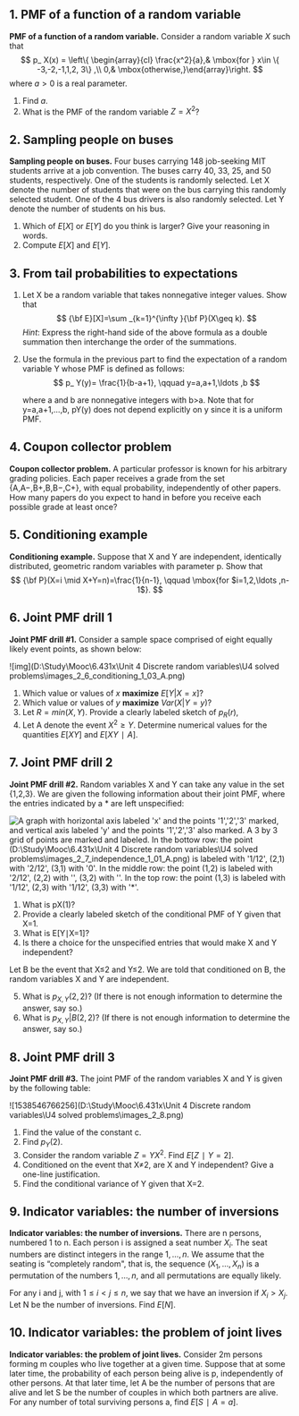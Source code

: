 ## 1. PMF of a function of a random variable

**PMF of a function of a random variable.** Consider a random variable $X$ such that
$$
p_ X(x) = \left\{ \begin{array}{cl} \frac{x^2}{a},&  \mbox{for } x\in \{ -3,-2,-1,1,2, 3\} ,\\ 0,&  \mbox{otherwise,}\end{array}\right.
$$
where $a>0$ is a real parameter.

1. Find $a$.
2. What is the PMF of the random variable $Z=X^2$?



## 2. Sampling people on buses

**Sampling people on buses.** Four buses carrying 148 job-seeking MIT students arrive at a job convention. The buses carry 40, 33, 25, and 50 students, respectively. One of the students is randomly selected. Let X denote the number of students that were on the bus carrying this randomly selected student. One of the 4 bus drivers is also randomly selected. Let Y denote the number of students on his bus.

1. Which of $E[X]$ or $E[Y]$ do you think is larger? Give your reasoning in words.
2. Compute $E[X]$ and $E[Y]$.



## 3. From tail probabilities to expectations

1. Let X be a random variable that takes nonnegative integer values. Show that
   $$
   {\bf E}[X]=\sum _{k=1}^{\infty }{\bf P}(X\geq k).
   $$
   *Hint*: Express the right-hand side of the above formula as a double summation then interchange the order of the summations.

2. Use the formula in the previous part to find the expectation of a random variable Y whose PMF is defined as follows:
   $$
   p_ Y(y)= \frac{1}{b-a+1}, \qquad y=a,a+1,\ldots ,b
   $$



   where a and b are nonnegative integers with b>a. Note that for y=a,a+1,…,b, pY(y) does not depend explicitly on y since it is a uniform PMF.



## 4. Coupon collector problem

**Coupon collector problem.** A particular professor is known for his arbitrary grading policies. Each paper receives a grade from the set {A,A−,B+,B,B−,C+}, with equal probability, independently of other papers. How many papers do you expect to hand in before you receive each possible grade at least once?



## 5. Conditioning example

**Conditioning example.** Suppose that X and Y are independent, identically distributed, geometric random variables with parameter p. Show that
$$
{\bf P}(X=i \mid X+Y=n)=\frac{1}{n-1}, \qquad \mbox{for $i=1,2,\ldots ,n-1$}.
$$


## 6. Joint PMF drill 1

**Joint PMF drill #1.** Consider a sample space comprised of eight equally likely event points, as shown below:

![img](D:\Study\Mooc\6.431x\Unit 4 Discrete random variables\U4 solved problems\images_2_6_conditioning_1_03_A.png)

1. Which value or values of $x$ **maximize** $E[Y|X=x]$?
2. Which value or values of $y$ **maximize** $Var(X|Y=y)$?
3. Let $R=min(X,Y)$. Provide a clearly labeled sketch of $p_R(r)$,
4. Let A denote the event $X^2≥Y$. Determine numerical values for the quantities $E[XY]$ and $E[XY∣A]$.



## 7. Joint PMF drill 2

**Joint PMF drill #2.** Random variables X and Y can take any value in the set {1,2,3}. We are given the following information about their joint PMF, where the entries indicated by a * are left unspecified:

![A graph with horizontal axis labeled 'x' and the points '1','2','3' marked, and vertical axis labeled 'y' and the points '1','2','3' also marked. A 3 by 3 grid of points are marked and labeled. In the bottow row: the point (D:\Study\Mooc\6.431x\Unit 4 Discrete random variables\U4 solved problems\images_2_7_independence_1_01_A.png) is labeled with '1/12', (2,1) with '2/12', (3,1) with '0'. In the middle row: the point (1,2) is labeled with '2/12', (2,2) with '*', (3,2) with '*'. In the top row: the point (1,3) is labeled with '1/12', (2,3) with '1/12', (3,3) with '*'.](https://prod-edxapp.edx-cdn.org/assets/courseware/v1/ae04e1c79bcb9ccf82991b019a2e4cd0/asset-v1:MITx+6.431x+3T2018+type@asset+block/images_2_7_independence_1_01_A.png)



1) What is pX(1)?
2) Provide a clearly labeled sketch of the conditional PMF of Y given that X=1.
3) What is E[Y∣X=1]?
4) Is there a choice for the unspecified entries that would make X and Y independent?

Let B be the event that X≤2 and Y≤2. We are told that conditioned on B, the random variables X and Y are independent.

5) What is $p_{X,Y}(2,2)$? (If there is not enough information to determine the answer, say so.)
6) What is $p_{X,Y}|B(2,2)$? (If there is not enough information to determine the answer, say so.)



## 8. Joint PMF drill 3

**Joint PMF drill #3.** The joint PMF of the random variables X and Y is given by the following table:

![1538546766256](D:\Study\Mooc\6.431x\Unit 4 Discrete random variables\U4 solved problems\images_2_8.png)

1. Find the value of the constant c.
2. Find $p_Y(2)$.
3. Consider the random variable $Z=YX^2$. Find $E[Z∣Y=2]$.
4. Conditioned on the event that X≠2, are X and Y independent? Give a one-line justification.
5. Find the conditional variance of Y given that X=2.



## 9. Indicator variables: the number of inversions

**Indicator variables: the number of inversions.** There are n persons, numbered 1 to n. Each person i is assigned a seat number $X_i$. The seat numbers are distinct integers in the range $1,…,n$. We assume that the seating is “completely random", that is, the sequence $(X_1,…,X_n)$ is a permutation of the numbers $1,…,n,$ and all permutations are equally likely.

For any i and j, with $1≤i<j≤n$, we say that we have an inversion if $X_i>X_j$. Let N be the number of inversions. Find $E[N]$.



## 10. Indicator variables: the problem of joint lives

**Indicator variables: the problem of joint lives.** Consider 2m persons forming m couples who live together at a given time. Suppose that at some later time, the probability of each person being alive is p, independently of other persons. At that later time, let A be the number of persons that are alive and let S be the number of couples in which both partners are alive. For any number of total surviving persons a, find $E[S∣A=a]​$.